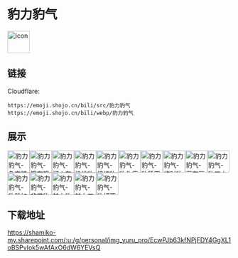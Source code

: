 # 豹力豹气
<img src="https://emoji.shojo.cn/bili/src/豹力豹气/icon.png" width="50" height="50" alt="icon">

## 链接
Cloudflare:
```
https://emoji.shojo.cn/bili/src/豹力豹气
https://emoji.shojo.cn/bili/webp/豹力豹气
```
## 展示
<img src="https://emoji.shojo.cn/bili/src/豹力豹气/豹力豹气-急支糖浆.png" width="50" height="50" alt="豹力豹气-急支糖浆"><img src="https://emoji.shojo.cn/bili/src/豹力豹气/豹力豹气-饿有饿豹.png" width="50" height="50" alt="豹力豹气-饿有饿豹"><img src="https://emoji.shojo.cn/bili/src/豹力豹气/豹力豹气-好人有好豹.png" width="50" height="50" alt="豹力豹气-好人有好豹"><img src="https://emoji.shojo.cn/bili/src/豹力豹气/豹力豹气-投桃豹理.png" width="50" height="50" alt="豹力豹气-投桃豹理"><img src="https://emoji.shojo.cn/bili/src/豹力豹气/豹力豹气-情绪豹炸.png" width="50" height="50" alt="豹力豹气-情绪豹炸"><img src="https://emoji.shojo.cn/bili/src/豹力豹气/豹力豹气-豹头痛哭.png" width="50" height="50" alt="豹力豹气-豹头痛哭"><img src="https://emoji.shojo.cn/bili/src/豹力豹气/豹力豹气-豹舔天物.png" width="50" height="50" alt="豹力豹气-豹舔天物"><img src="https://emoji.shojo.cn/bili/src/豹力豹气/豹力豹气-临时豹佛脚.png" width="50" height="50" alt="豹力豹气-临时豹佛脚"><img src="https://emoji.shojo.cn/bili/src/豹力豹气/豹力豹气-扇有扇豹.png" width="50" height="50" alt="豹力豹气-扇有扇豹"><img src="https://emoji.shojo.cn/bili/src/豹力豹气/豹力豹气-豹刀未老.png" width="50" height="50" alt="豹力豹气-豹刀未老"><img src="https://emoji.shojo.cn/bili/src/豹力豹气/豹力豹气-豹跳如雷.png" width="50" height="50" alt="豹力豹气-豹跳如雷"><img src="https://emoji.shojo.cn/bili/src/豹力豹气/豹力豹气-非常豹笑.png" width="50" height="50" alt="豹力豹气-非常豹笑"><img src="https://emoji.shojo.cn/bili/src/豹力豹气/豹力豹气-魅力豹击.png" width="50" height="50" alt="豹力豹气-魅力豹击"><img src="https://emoji.shojo.cn/bili/src/豹力豹气/豹力豹气-魅力四射.png" width="50" height="50" alt="豹力豹气-魅力四射"><img src="https://emoji.shojo.cn/bili/src/豹力豹气/豹力豹气-豹打不平.png" width="50" height="50" alt="豹力豹气-豹打不平">

## 下载地址

https://shamiko-my.sharepoint.com/:u:/g/personal/img_yuru_pro/EcwPJb63kfNPjFDY4GgXL1oBSPvIok5wAfAxO6dW6YEVsQ